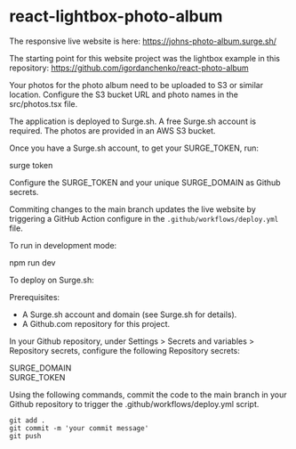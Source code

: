 # react-lightbox-photo-album

The responsive live website is here: https://johns-photo-album.surge.sh/

The starting point for this website project was the lightbox example in this repository: https://github.com/igordanchenko/react-photo-album

Your photos for the photo album need to be uploaded to S3 or similar location.  Configure the S3 bucket URL and photo names in the src/photos.tsx file.

The application is deployed to Surge.sh.  A free Surge.sh account is required.  The photos are provided in an AWS S3 bucket.

Once you have a Surge.sh account, to get your SURGE_TOKEN, run:

surge token

Configure the SURGE_TOKEN and your unique SURGE_DOMAIN as Github secrets.

Commiting changes to the main branch updates the live website by triggering a GitHub Action configure in the `.github/workflows/deploy.yml` file.  

To run in development mode:

npm run dev

To deploy on Surge.sh:

Prerequisites:

- A Surge.sh account and domain (see Surge.sh for details).
- A Github.com repository for this project.

In your Github repository, under Settings > Secrets and variables > Repository secrets, configure the following Repository secrets:

SURGE_DOMAIN <br>
SURGE_TOKEN

Using the following commands, commit the code to the main branch in your Github repository to trigger the .github/workflows/deploy.yml script.
```shell
git add .
git commit -m 'your commit message'
git push
```
